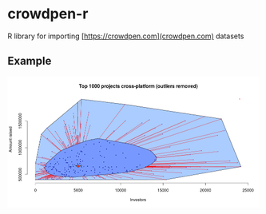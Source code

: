 # crowdpen-r

R library for importing [https://crowdpen.com](crowdpen.com) datasets

## Example

![alt text](https://github.com/crowdpen/crowdpen-r/raw/master/pub/img/top-1k.png "Top 1k projects")



